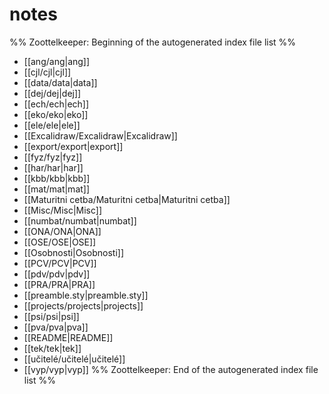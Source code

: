 # notes
%% Zoottelkeeper: Beginning of the autogenerated index file list  %%
-  [[ang/ang|ang]]
-  [[cjl/cjl|cjl]]
-  [[data/data|data]]
-  [[dej/dej|dej]]
-  [[ech/ech|ech]]
-  [[eko/eko|eko]]
-  [[ele/ele|ele]]
-  [[Excalidraw/Excalidraw|Excalidraw]]
-  [[export/export|export]]
-  [[fyz/fyz|fyz]]
-  [[har/har|har]]
-  [[kbb/kbb|kbb]]
-  [[mat/mat|mat]]
-  [[Maturitni cetba/Maturitni cetba|Maturitni cetba]]
-  [[Misc/Misc|Misc]]
-  [[numbat/numbat|numbat]]
-  [[ONA/ONA|ONA]]
-  [[OSE/OSE|OSE]]
-  [[Osobnosti|Osobnosti]]
-  [[PCV/PCV|PCV]]
-  [[pdv/pdv|pdv]]
-  [[PRA/PRA|PRA]]
-  [[preamble.sty|preamble.sty]]
-  [[projects/projects|projects]]
-  [[psi/psi|psi]]
-  [[pva/pva|pva]]
-  [[README|README]]
-  [[tek/tek|tek]]
-  [[učitelé/učitelé|učitelé]]
-  [[vyp/vyp|vyp]]
%% Zoottelkeeper: End of the autogenerated index file list  %%
